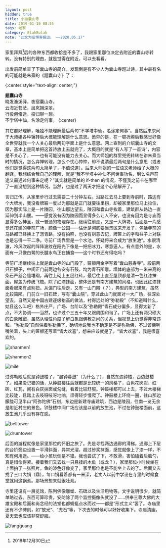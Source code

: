 ```yaml
---
layout: post
hidden: true
title: 小游囊山寺
date: 2019-01-10 08:55
tags: 老家
category: BlahBulah
note: "此文为旧博客搬运。 ——2020.05.17"
---
```


家里拜拜[^baibai]后的各种东西都收拾差不多了，我跟家里那位决定去附近的囊山寺转转。没有特别的理由，就是觉得在附近，可以去看看。

出发前简单查了下囊山寺的简介，发现倒是有不少人为囊山寺题过诗，其中最有名的可能就是朱熹的《题囊山寺》了：

{:center:style="text-align: center;"}

**题囊山寺**   
晓发渔溪驿，夜宿囊山寺。  
云海近苍茫，层岚拥深翠。  
行役倦脩途，投归聊一憩。  
不学塔中仙，名涂定何事。
{:center}


其它都好理解，唯独不能理解最后两句“不学塔中仙，名涂定何事”。当然后来求问于大师姐各种辗转后大概能理解是什么意思。诡异的是，在一顿折腾后我感觉好像全世界就我一个人关心最后两句字面上是什么意思。网上查到的介绍囊山寺的文章，基本上是简单把这首诗放上去就完了，大概目的就是“有人写了一首诗”，内容是不关心了，——也有可能没有能力去关心。而大师姐的群里兜兜转转在讲朱熹当时的情况，怎么弃禅转理，怎么个忧心忡忡，却不说清最后两句是什么意思（或者他们是觉得这两句太简单了，不值说道）。后来大师姐的一位语文老师给了大概的翻译，我想结合我自己的理解，就是“我不学塔中神仙不问世事功名，到么名声前途又需通过何事来定呢？”其实就是简单的 if-then 的情况，不懂我之前卡在哪里了一直没想到这种情况。当然，也是过了两天才把这个心结解开了。

言归正传。从家里步行过去需要二十分钟左右。沿路过去马上要到寺前时，路边有个大牌坊，我没看牌匾一度以为那就是正门就要往里拐，却被家里那位马上拉住，因为那实际上是一片陵园。往山那边望去，陵园和囊山寺挨着，建筑群从路边一直延伸到半山腰。——感觉没有因为陵园而显得多么让人不安，也没有因为是寺庙而显得多么神圣，就一普通的物理存在。继续往前走，又是一大牌坊，后面是一片感觉还在建的寺前广场，颇像一公园——估计是彻底要当景区来开发了，包括寺前的马路都已经换上了沥青路。没有拍照，也没有刻意去记，牌匾上的字和柱子上对联也是忘得一干二净。寺前广场靠里是一个水池，怀疑将来会成为“放生池”。水很清澈，冷风吹起的阵阵波纹在阳光下像是一把把冰刀，寒意逼人。有点意外的是，水面有一只像白鹭的长腿水鸟正在捕食——这个时节还有得吃吗？

寺前广场继续往上就是囊山寺的山门殿了，匾额用金字写着“囊山慈寿寺”。殿前两只石狮子，中间正门前两边各安有石鼓，均为青石所雕。墙体的底部为一米来高的条石严丝合缝堆砌，再往上砌上五层红砖，最后往上直至屋顶都是清一色红漆抹面，屋盖为传统飞檐。除了红漆抹面，整体还是有南方建筑的风格，也因此红漆抹面看起来有点别扭。从偏门往后走，又有一山门殿（？），典型的南方建筑，虽然比较简陋。门前立一旧石碑，写有“囊山院”。穿过此山门就面对一大广场，往深处望去，自然又是中国古建逐级抬高的做法，衬得远处的“弥勒殿”（不知道叫什么，姑且这么叫吧）格外庄严。广场、台阶以及“弥勒殿”青石成分偏多，显得太新了点，不大协调——当然，也许过个三五十年又跟周围和谐了。广场上还有两只硕大的白象雕塑，虽然从理性角度了解白象跟佛教之间的关系，但视觉上仍觉得非常违和。“弥勒殿”自然供着弥勒佛了，确切地说我也不确定是不是弥勒佛，不过该佛咧嘴笑着，头上的匾额还写着“皆大欢喜”，想来应该就是了。“皆大欢喜”，我是很喜欢的。

![shanmen1]({{site.jsdelivr.url}}/assets/img/shanmen1.jpg)

![shanmen2]({{site.jsdelivr.url}}/assets/img/shanmen2.jpg)

![mile]({{site.jsdelivr.url}}/assets/img/mile.jpg)

过弥勒殿后就是钟鼓楼了，“晨钟暮鼓”（为什么？），自然东边钟楼，西边鼓楼了。如果没记错的话，从钟鼓楼往后就都是比较统一的风格了，白色花岗岩、红砖、红瓦，间有白灰抹面或勾缝，看着比较舒服。钟鼓楼都可以上去，不过木楼梯比较陡，且踏上去吱呀吱呀地响，须得轻步慢爬了。钟鼓楼上环绕一圈，往山那边朦胧可见半山“阿弥陀佛”石刻，东边是新建寺庙建筑，西边是陵园，往南一览无余是附近村庄的景色。钟鼓楼中间广场应该是以前的放生池，不过在钟鼓楼面前，这放生池几乎没有存在感。

![belltower]({{site.jsdelivr.url}}/assets/img/belltower.jpg)

![drumtower]({{site.jsdelivr.url}}/assets/img/drumtower.jpg)

后面的游程就像是家里那位的怀旧之旅了。先是寻找两边通廊的滑梯。通廊上下层的台阶旁边设置一平滑斜面，异常光溜，超过砂浆抹面，感觉就像上了漆一样，不知有何用途。——给小孩玩倒是不错。我也尝试了下，不敢滑，害怕磕着后脑勺，真是惜命得紧。接着我们又去找一只悬挂的木鱼（或龙？），家里那位小时候坐在上面拍了一张照片。鱼的漆色好像变了，家里那位也是不能坐上去的了。后面又去找了三口大锅（鼎），每口锅看着都有一米深，老丈人以前中学设在寺里的时候食堂就用这锅煮。那场景想来就很壮观。

寺里还设有一展览馆，陈列佛像雕塑、石碑以及生活用物等。文字说明很少，就简单略过去。东西可算珍贵，安防除了两个监控摄像头就没了……供奉三尊大佛的大雄宝殿和后面和尚念经的法堂也都蜻蜓点水而过——都是“形式主义”罢了。寺庙里还有不少碑刻，如“放光”、“虎石”等，下次去的时候可以好好收集下。寺庙清幽，夏天去也应该非常舒服。

![fangguang]({{site.jsdelivr.url}}/assets/img/fangguang.jpg)



[^baibai]: 2018年12月30日